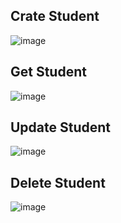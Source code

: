 ## Crate Student
![image](https://github.com/user-attachments/assets/518350f8-6f1c-4751-b697-aa2468e5e31a)
## Get Student
![image](https://github.com/user-attachments/assets/383888f0-8fbe-4579-861c-9958b305c2db)
## Update Student
![image](https://github.com/user-attachments/assets/23031beb-5793-418e-aa02-310568b6dc14)
## Delete Student
![image](https://github.com/user-attachments/assets/1b1d0317-15c9-4c90-bee7-1276ad8f4581)
